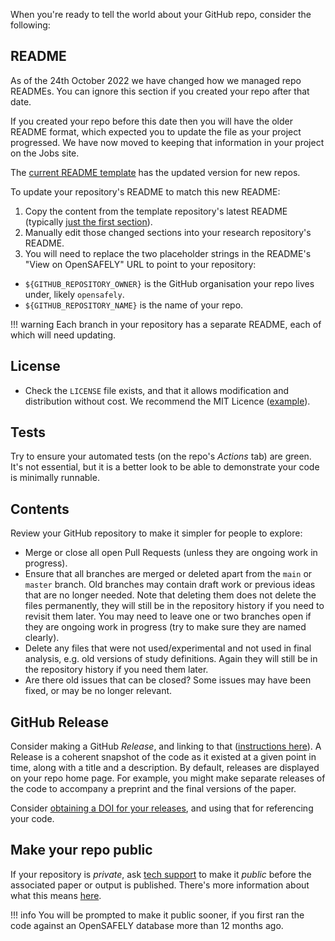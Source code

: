 When you're ready to tell the world about your GitHub repo, consider the following:

## README
As of the 24th October 2022 we have changed how we managed repo READMEs.
You can ignore this section if you created your repo after that date.

If you created your repo before this date then you will have the older README format, which expected you to update the file as your project progressed.
We have now moved to keeping that information in your project on the Jobs site.

The [current README template](https://github.com/opensafely/research-template/blob/main/README.md) has the updated version for new repos.

To update your repository's README to match this new README:

1. Copy the content from the template repository's latest README (typically [just the first section](https://github.com/opensafely/research-template/blob/main/README.md?plain=1#L1-L10)).
1. Manually edit those changed sections into your research repository's README.
1. You will need to replace the two placeholder strings in the README's "View on OpenSAFELY" URL to point to your repository:

* `${GITHUB_REPOSITORY_OWNER}` is the GitHub organisation your repo lives under, likely `opensafely`.
* `${GITHUB_REPOSITORY_NAME}` is the name of your repo.

!!! warning
    Each branch in your repository has a separate README, each of which will need updating.


## License
* Check the `LICENSE` file exists, and that it allows modification and distribution without cost. We recommend the MIT Licence ([example](https://github.com/opensafely/risk-factors-research/blob/main/LICENSE)).


## Tests
Try to ensure your automated tests (on the repo's _Actions_ tab) are green.
It's not essential, but it is a better look to be able to demonstrate your code is minimally runnable.


## Contents
Review your GitHub repository to make it simpler for people to explore:

* Merge or close all open Pull Requests (unless they are ongoing work in progress).
* Ensure that all branches are merged or deleted apart from the `main` or `master` branch. Old branches may contain draft work or previous ideas that are no longer needed. Note that deleting them does not delete the files permanently, they will still be in the repository history if you need to revisit them later. You may need to leave one or two branches open if they are ongoing work in progress (try to make sure they are named clearly).
* Delete any files that were not used/experimental and not used in final analysis, e.g. old versions of study definitions. Again they will still be in the repository history if you need them later.
* Are there old issues that can be closed? Some issues may have been fixed, or may be no longer relevant.


## GitHub Release
Consider making a GitHub _Release_, and linking to that ([instructions here](https://docs.github.com/en/github/administering-a-repository/releasing-projects-on-github/managing-releases-in-a-repository)).
A Release is a coherent snapshot of the code as it existed at a given point in time, along with a title and a description.
By default, releases are displayed on your repo home page.
For example, you might make separate releases of the code to accompany a preprint and the final versions of the paper.

Consider [obtaining a DOI for your releases](https://guides.github.com/activities/citable-code/), and using that for referencing your code.


## Make your repo public
If your repository is *private*, ask [tech support](how-to-get-help.md) to make it *public* before the associated paper or output is published.
There's more information about what this means [here](repositories.md#repository-visibility).

!!! info
    You will be prompted to make it public sooner, if you first ran the code against an OpenSAFELY database more than 12 months ago.
